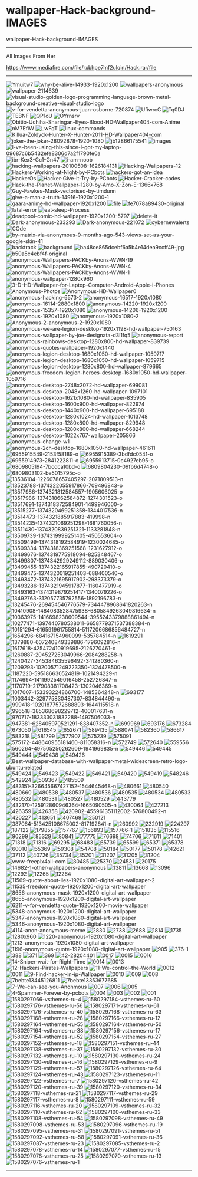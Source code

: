 # wallpaper-Hack-background-IMAGES
wallpaper-Hack-background-IMAGES

** **

All Images From Her

https://www.mediafire.com/file/rxbhpe7mf2ulqin/Hack.rar/file

** **

<img src="https://i.ibb.co/0n1LQHX/Ymuitw7.jpg" alt="Ymuitw7" border="0">
<img src="https://i.ibb.co/Gf6ptXN/why-be-alive-14933-1920x1200.jpg" alt="why-be-alive-14933-1920x1200" border="0">
<img src="https://i.ibb.co/mq261X1/wallpapers-anonymous.jpg" alt="wallpapers-anonymous" border="0">
<img src="https://i.ibb.co/SyxByk0/wallpaper-2114639.jpg" alt="wallpaper-2114639" border="0">
<img src="https://i.ibb.co/c3htRYg/visual-studio-golden-logo-programming-language-brown-metal-background-creative-visual-studio-logo.jpg" alt="visual-studio-golden-logo-programming-language-brown-metal-background-creative-visual-studio-logo" border="0">
<img src="https://i.ibb.co/8mRHpfG/v-for-vendetta-anonymous-juan-osborne-720874.jpg" alt="v-for-vendetta-anonymous-juan-osborne-720874" border="0">
<img src="https://i.ibb.co/58vhFPS/UfiwrcC.jpg" alt="UfiwrcC" border="0">
<img src="https://i.ibb.co/zbMFMvC/Tq0DJ.jpg" alt="Tq0DJ" border="0">
<img src="https://i.ibb.co/vZb3jCb/TEBNF.jpg" alt="TEBNF" border="0">
<img src="https://i.ibb.co/XSF8zWz/QP1oU.jpg" alt="QP1oU" border="0">
<img src="https://i.ibb.co/T8CTGz3/OYrnsrv.jpg" alt="OYrnsrv" border="0">
<img src="https://i.ibb.co/8jddQRq/Obitio-Uchiha-Sharingan-Eyes-Blood-HD-Wallpaper404-com-Anime.png" alt="Obitio-Uchiha-Sharingan-Eyes-Blood-HD-Wallpaper404-com-Anime" border="0">
<img src="https://i.ibb.co/34X4skf/nM7EfiW.jpg" alt="nM7EfiW" border="0">
<img src="https://i.ibb.co/ts4BnX8/LwFgT.jpg" alt="LwFgT" border="0">
<img src="https://i.ibb.co/jgh0nJb/linux-commands.png" alt="linux-commands" border="0">
<img src="https://i.ibb.co/svkV35R/Killua-Zoldyck-Hunter-X-Hunter-2011-HD-Wallpaper404-com.jpg" alt="Killua-Zoldyck-Hunter-X-Hunter-2011-HD-Wallpaper404-com" border="0">
<img src="https://i.ibb.co/0CksZCn/joker-the-joker-28092878-1920-1080.jpg" alt="joker-the-joker-28092878-1920-1080" border="0">
<img src="https://i.ibb.co/yRLMh7G/jb12866175541.jpg" alt="jb12866175541" border="0">
<img src="https://i.ibb.co/3hK7R8z/images.jpg" alt="images" border="0">
<img src="https://i.ibb.co/JRbX5tj/I-ve-been-using-this-since-I-got-my-laptop-09687c6b5432efe8306d7a2f1790fe0a.jpg" alt="I-ve-been-using-this-since-I-got-my-laptop-09687c6b5432efe8306d7a2f1790fe0a" border="0">
<img src="https://i.ibb.co/Jm1sMhs/ibr-Kex3-Gc1-Gn47.png" alt="ibr-Kex3-Gc1-Gn47" border="0">
<img src="https://i.ibb.co/Fqzk1z7/i-am-noob.png" alt="i-am-noob" border="0">
<img src="https://i.ibb.co/DbKQB5F/hacking-wallpapers-20100508-1626184131.jpg" alt="hacking-wallpapers-20100508-1626184131" border="0">
<img src="https://i.ibb.co/FYcyYTp/Hacking-Wallpapers-12.jpg" alt="Hacking-Wallpapers-12" border="0">
<img src="https://i.ibb.co/JxFvRFb/Hackers-Working-at-Night-by-PCbots.jpg" alt="Hackers-Working-at-Night-by-PCbots" border="0">
<img src="https://i.ibb.co/W6YGj0W/hackers-got-an-idea.png" alt="hackers-got-an-idea" border="0">
<img src="https://i.ibb.co/jRM0hKx/HackerOs.png" alt="HackerOs" border="0">
<img src="https://i.ibb.co/Z6KDJNB/Hacker-Give-it-Try-by-PCbots.png" alt="Hacker-Give-it-Try-by-PCbots" border="0">
<img src="https://i.ibb.co/brQMTWL/Hacker-Cracker-codes.jpg" alt="Hacker-Cracker-codes" border="0">
<img src="https://i.ibb.co/xJThVQD/Hack-the-Planet-Wallpaper-1280-by-Amo-X-Zon-E-1366x768.jpg" alt="Hack-the-Planet-Wallpaper-1280-by-Amo-X-Zon-E-1366x768" border="0">
<img src="https://i.ibb.co/jgQSbTG/Guy-Fawkes-Mask-vectorised-by-timdunn.png" alt="Guy-Fawkes-Mask-vectorised-by-timdunn" border="0">
<img src="https://i.ibb.co/gMkvsjF/give-a-man-a-truth-14916-1920x1200-1.jpg" alt="give-a-man-a-truth-14916-1920x1200-1" border="0">
<img src="https://i.ibb.co/XsrFbG2/gaara-anime-hd-wallpaper-1920x1200.jpg" alt="gaara-anime-hd-wallpaper-1920x1200" border="0">
<img src="https://i.ibb.co/42S7cSn/file.jpg" alt="file" border="0">
<img src="https://i.ibb.co/jyY131L/fe7078a89430-original.jpg" alt="fe7078a89430-original" border="0">
<img src="https://i.ibb.co/7GnJfmM/fatal-error.png" alt="fatal-error" border="0">
<img src="https://i.ibb.co/8gDfCQ2/eat-sleep-Process.jpg" alt="eat-sleep-Process" border="0">
<img src="https://i.ibb.co/XLx2cw9/deadpool-comic-hd-wallpaper-1920x1200-5797.jpg" alt="deadpool-comic-hd-wallpaper-1920x1200-5797" border="0">
<img src="https://i.ibb.co/1bqjLV4/delete-it.png" alt="delete-it" border="0">
<img src="https://i.ibb.co/s33tjzq/Dark-anonymous-233293.jpg" alt="Dark-anonymous-233293" border="0">
<img src="https://i.ibb.co/Jc0FYNr/Dark-anonymous-221072.jpg" alt="Dark-anonymous-221072" border="0">
<img src="https://i.ibb.co/TRpCrGr/cybernewalerts.png" alt="cybernewalerts" border="0">
<img src="https://i.ibb.co/R9QjxJf/COde.png" alt="COde" border="0">
<img src="https://i.ibb.co/PxLTq4V/by-matrix-via-anonymous-9-months-ago-543-views-set-as-your-google-skin-41.jpg" alt="by-matrix-via-anonymous-9-months-ago-543-views-set-as-your-google-skin-41" border="0">
<img src="https://i.ibb.co/0jgdMnB/backtrack.jpg" alt="backtrack" border="0">
<img src="https://i.ibb.co/LZC8fB6/background.png" alt="background" border="0">
<img src="https://i.ibb.co/KVb3gnp/ba48ce865dcebf6a5b4e14dea9ccff49-jpg.png" alt="ba48ce865dcebf6a5b4e14dea9ccff49-jpg" border="0">
<img src="https://i.ibb.co/WyVD5QV/b50a5c4ebf4f-original.jpg" alt="b50a5c4ebf4f-original" border="0">
<img src="https://i.ibb.co/pP6vjpH/anonymous-Wallpapers-PACKby-Anons-WWN-19.jpg" alt="anonymous-Wallpapers-PACKby-Anons-WWN-19" border="0">
<img src="https://i.ibb.co/cgvh82G/anonymous-Wallpapers-PACKby-Anons-WWN-4.jpg" alt="anonymous-Wallpapers-PACKby-Anons-WWN-4" border="0">
<img src="https://i.ibb.co/82p6pQz/anonymous-Wallpapers-PACKby-Anons-WWN-1.jpg" alt="anonymous-Wallpapers-PACKby-Anons-WWN-1" border="0">
<img src="https://i.ibb.co/PYP0KGj/anonymous-wallpaper-1280x960.jpg" alt="anonymous-wallpaper-1280x960" border="0">
<img src="https://i.ibb.co/VjkNfDh/3-D-HD-Wallpaper-for-Laptop-Computer-Android-Apple-i-Phones.jpg" alt="3-D-HD-Wallpaper-for-Laptop-Computer-Android-Apple-i-Phones" border="0">
<img src="https://i.ibb.co/TchyCsx/Anonymous-Photos.jpg" alt="Anonymous-Photos" border="0">
<img src="https://i.ibb.co/g3HZbqr/Anonymous-HD-Wallpaper0.jpg" alt="Anonymous-HD-Wallpaper0" border="0">
<img src="https://i.ibb.co/DbkmHFh/anonymous-hacking-6573-2.jpg" alt="anonymous-hacking-6573-2" border="0">
<img src="https://i.ibb.co/dMML3NW/anonymous-16517-1920x1080.jpg" alt="anonymous-16517-1920x1080" border="0">
<img src="https://i.ibb.co/qnZ6dGP/anonymous-16114-2880x1800.jpg" alt="anonymous-16114-2880x1800" border="0">
<img src="https://i.ibb.co/P151mPb/anonymous-14220-1920x1200.jpg" alt="anonymous-14220-1920x1200" border="0">
<img src="https://i.ibb.co/0qkxLBY/anonymous-15357-1920x1080.jpg" alt="anonymous-15357-1920x1080" border="0">
<img src="https://i.ibb.co/m6rFB0y/anonymous-14206-1920x1200.jpg" alt="anonymous-14206-1920x1200" border="0">
<img src="https://i.ibb.co/yV8sdqX/anonymous-1920x1080.jpg" alt="anonymous-1920x1080" border="0">
<img src="https://i.ibb.co/GQwcw5K/anonymous-1920x1080-2.jpg" alt="anonymous-1920x1080-2" border="0">
<img src="https://i.ibb.co/YcLMfD0/Anonymous-2-anonymous-2-1920x1080.jpg" alt="Anonymous-2-anonymous-2-1920x1080" border="0">
<img src="https://i.ibb.co/Bs8rPQ2/anonymous-we-are-legion-desktop-1920x1198-hd-wallpaper-750163.jpg" alt="anonymous-we-are-legion-desktop-1920x1198-hd-wallpaper-750163" border="0">
<img src="https://i.ibb.co/9qwc6Q7/anonymous-wallpaper-by-joe-designata-d3l1fq5.jpg" alt="anonymous-wallpaper-by-joe-designata-d3l1fq5" border="0">
<img src="https://i.ibb.co/b31XTKB/anonymous-report.jpg" alt="anonymous-report" border="0">
<img src="https://i.ibb.co/bzW6dmd/anonymous-rainbows-desktop-1280x800-hd-wallpaper-839739.jpg" alt="anonymous-rainbows-desktop-1280x800-hd-wallpaper-839739" border="0">
<img src="https://i.ibb.co/Jt08GX2/anonymous-quotes-wallpaper-1920x1440.jpg" alt="anonymous-quotes-wallpaper-1920x1440" border="0">
<img src="https://i.ibb.co/NWdZqmF/anonymous-legion-desktop-1680x1050-hd-wallpaper-1059717.png" alt="anonymous-legion-desktop-1680x1050-hd-wallpaper-1059717" border="0">
<img src="https://i.ibb.co/SKYCWT0/anonymous-legion-desktop-1680x1050-hd-wallpaper-1059715.png" alt="anonymous-legion-desktop-1680x1050-hd-wallpaper-1059715" border="0">
<img src="https://i.ibb.co/C9gNwZ9/anonymous-legion-desktop-1280x800-hd-wallpaper-879665.jpg" alt="anonymous-legion-desktop-1280x800-hd-wallpaper-879665" border="0">
<img src="https://i.ibb.co/RCJFwJr/anonymous-freedom-legion-heroes-desktop-1680x1050-hd-wallpaper-1059716.png" alt="anonymous-freedom-legion-heroes-desktop-1680x1050-hd-wallpaper-1059716" border="0">
<img src="https://i.ibb.co/fnmqJb3/anonymous-desktop-2748x2072-hd-wallpaper-699081.jpg" alt="anonymous-desktop-2748x2072-hd-wallpaper-699081" border="0">
<img src="https://i.ibb.co/r62ks1X/anonymous-desktop-2048x1260-hd-wallpaper-1097101.jpg" alt="anonymous-desktop-2048x1260-hd-wallpaper-1097101" border="0">
<img src="https://i.ibb.co/vcYrpRr/anonymous-desktop-1621x1080-hd-wallpaper-835905.png" alt="anonymous-desktop-1621x1080-hd-wallpaper-835905" border="0">
<img src="https://i.ibb.co/ScxH3ZT/anonymous-desktop-1600x900-hd-wallpaper-822974.jpg" alt="anonymous-desktop-1600x900-hd-wallpaper-822974" border="0">
<img src="https://i.ibb.co/J2ZNH7v/anonymous-desktop-1440x900-hd-wallpaper-695188.jpg" alt="anonymous-desktop-1440x900-hd-wallpaper-695188" border="0">
<img src="https://i.ibb.co/ZN8GmRQ/anonymous-desktop-1280x1024-hd-wallpaper-1013748.jpg" alt="anonymous-desktop-1280x1024-hd-wallpaper-1013748" border="0">
<img src="https://i.ibb.co/j4VhW43/anonymous-desktop-1280x800-hd-wallpaper-829948.png" alt="anonymous-desktop-1280x800-hd-wallpaper-829948" border="0">
<img src="https://i.ibb.co/HXfDxBq/anonymous-desktop-1280x800-hd-wallpaper-668244.jpg" alt="anonymous-desktop-1280x800-hd-wallpaper-668244" border="0">
<img src="https://i.ibb.co/9ws6qfG/anonymous-desktop-1022x767-wallpaper-205866.jpg" alt="anonymous-desktop-1022x767-wallpaper-205866" border="0">
<img src="https://i.ibb.co/jTNGnTN/anonymous-change-w1.jpg" alt="anonymous-change-w1" border="0">
<img src="https://i.ibb.co/kgrypkp/anonymous-2ch-desktop-1680x1050-hd-wallpaper-461611.png" alt="anonymous-2ch-desktop-1680x1050-hd-wallpaper-461611" border="0">
<img src="https://i.ibb.co/sRRjQNQ/6955915549-2153f58189-o.jpg" alt="6955915549-2153f58189-o" border="0">
<img src="https://i.ibb.co/ggn3W2y/6955915389-3bdfdc0541-o.jpg" alt="6955915389-3bdfdc0541-o" border="0">
<img src="https://i.ibb.co/xmGY7Rg/6955914973-2841222811-o.jpg" alt="6955914973-2841222811-o" border="0">
<img src="https://i.ibb.co/dKBwJFS/6955913715-0c4927eb95-o.jpg" alt="6955913715-0c4927eb95-o" border="0">
<img src="https://i.ibb.co/Ks6Jhwc/6809805194-7bcdca10bd-o.jpg" alt="6809805194-7bcdca10bd-o" border="0">
<img src="https://i.ibb.co/tCJ2dX9/6809804230-09fb6d4748-o.jpg" alt="6809804230-09fb6d4748-o" border="0">
<img src="https://i.ibb.co/HxtcjRh/6809803102-be5015795c-o.jpg" alt="6809803102-be5015795c-o" border="0">
<img src="https://i.ibb.co/CVqhHvd/13536104-1226078657405297-2071809513-n.jpg" alt="13536104-1226078657405297-2071809513-n" border="0">
<img src="https://i.ibb.co/p2xTb0f/13523788-1374322055917866-709496843-o.jpg" alt="13523788-1374322055917866-709496843-o" border="0">
<img src="https://i.ibb.co/3N2RC5L/13517986-1374321812584557-1905606025-o.jpg" alt="13517986-1374321812584557-1905606025-o" border="0">
<img src="https://i.ibb.co/9gbmfr2/13517986-1374318662584872-1274301523-o.jpg" alt="13517986-1374318662584872-1274301523-o" border="0">
<img src="https://i.ibb.co/Hpf4kJt/13517691-1374318372584901-1499946000-o.jpg" alt="13517691-1374318372584901-1499946000-o" border="0">
<img src="https://i.ibb.co/r2sBrQ1/13515277-1374320469251358-1344017536-n.jpg" alt="13515277-1374320469251358-1344017536-n" border="0">
<img src="https://i.ibb.co/MN7wWWh/13514473-1374321885917883-419998-n.jpg" alt="13514473-1374321885917883-419998-n" border="0">
<img src="https://i.ibb.co/2qwZBkY/13514235-1374321069251298-1681760056-n.jpg" alt="13514235-1374321069251298-1681760056-n" border="0">
<img src="https://i.ibb.co/JRGWM2w/13511430-1374320839251321-1133281848-n.jpg" alt="13511430-1374320839251321-1133281848-n" border="0">
<img src="https://i.ibb.co/hLLxrC3/13509739-1374319999251405-450553604-o.jpg" alt="13509739-1374319999251405-450553604-o" border="0">
<img src="https://i.ibb.co/SP5pcbp/13509499-1374318192584919-1230024685-o.jpg" alt="13509499-1374318192584919-1230024685-o" border="0">
<img src="https://i.ibb.co/jrQcpqm/13509334-1374318369251568-1231627912-o.jpg" alt="13509334-1374318369251568-1231627912-o" border="0">
<img src="https://i.ibb.co/M87bkVs/13499676-1374319775918094-825348467-o.jpg" alt="13499676-1374319775918094-825348467-o" border="0">
<img src="https://i.ibb.co/85TK8vW/13499807-1374342929249112-889030406-o.jpg" alt="13499807-1374342929249112-889030406-o" border="0">
<img src="https://i.ibb.co/41s02yX/13499455-1374322165917855-490720410-o.jpg" alt="13499455-1374322165917855-490720410-o" border="0">
<img src="https://i.ibb.co/j4bcX8f/13499475-1374320019251403-688400540-o.jpg" alt="13499475-1374320019251403-688400540-o" border="0">
<img src="https://i.ibb.co/6FzKLwN/13493472-1374321695917902-298373379-o.jpg" alt="13493472-1374321695917902-298373379-o" border="0">
<img src="https://i.ibb.co/xHcQycS/13493286-1374321945917877-1160477919-o.jpg" alt="13493286-1374321945917877-1160477919-o" border="0">
<img src="https://i.ibb.co/T0YxGt0/13493163-1374319879251417-1340079226-o.jpg" alt="13493163-1374319879251417-1340079226-o" border="0">
<img src="https://i.ibb.co/hH0mb5Q/13492763-312057735792556-1892196783-n.jpg" alt="13492763-312057735792556-1892196783-n" border="0">
<img src="https://i.ibb.co/vmBbTHx/13245476-269454546776579-7344478968641820263-n.jpg" alt="13245476-269454546776579-7344478968641820263-n" border="0">
<img src="https://i.ibb.co/s9DckYq/10410908-1484083528475938-6805849263049816634-n.jpg" alt="10410908-1484083528475938-6805849263049816634-n" border="0">
<img src="https://i.ibb.co/j8j5zRz/10363975-1416698238609544-3955243379888861494-n.jpg" alt="10363975-1416698238609544-3955243379888861494-n" border="0">
<img src="https://i.ibb.co/BVgjyM2/10277471-1397440780538011-6658779371537388384-n.jpg" alt="10277471-1397440780538011-6658779371537388384-n" border="0">
<img src="https://i.ibb.co/ZhWBHGs/10151294-616591961755814-5117206686856484727-n.jpg" alt="10151294-616591961755814-5117206686856484727-n" border="0">
<img src="https://i.ibb.co/J2pmbhS/1654296-684167154960099-535784514-n.jpg" alt="1654296-684167154960099-535784514-n" border="0">
<img src="https://i.ibb.co/GCLD5qL/1619291.jpg" alt="1619291" border="0">
<img src="https://i.ibb.co/Mg304LF/1379880-607240849339886-1796092816-n.jpg" alt="1379880-607240849339886-1796092816-n" border="0">
<img src="https://i.ibb.co/318V4SY/1617618-425472410919695-2126270461-o.jpg" alt="1617618-425472410919695-2126270461-o" border="0">
<img src="https://i.ibb.co/B4ybQyp/1260887-204527253049966-2084288258-n.jpg" alt="1260887-204527253049966-2084288258-n" border="0">
<img src="https://i.ibb.co/yysh8sV/1240427-345384635596492-341280360-n.jpg" alt="1240427-345384635596492-341280360-n" border="0">
<img src="https://i.ibb.co/P5z7db4/1209293-10200571249223350-1324478500-n.jpg" alt="1209293-10200571249223350-1324478500-n" border="0">
<img src="https://i.ibb.co/bKzhb8M/1187220-595186630524819-1021494229-n.jpg" alt="1187220-595186630524819-1021494229-n" border="0">
<img src="https://i.ibb.co/gP7bHFQ/1174694-1411992549016458-252726847-n.jpg" alt="1174694-1411992549016458-252726847-n" border="0">
<img src="https://i.ibb.co/B64gn8y/1170719-217908381708423-1302046369-n.jpg" alt="1170719-217908381708423-1302046369-n" border="0">
<img src="https://i.ibb.co/9c3kMzT/1017007-153393224866700-1485364248-n.jpg" alt="1017007-153393224866700-1485364248-n" border="0">
<img src="https://i.ibb.co/7bZTq59/693177.png" alt="693177" border="0">
<img src="https://i.ibb.co/BtKXrnC/1003442-329775830487307-834844490-n.jpg" alt="1003442-329775830487307-834844490-n" border="0">
<img src="https://i.ibb.co/v4wJgv7/999418-10201877572688893-1644115518-n.jpg" alt="999418-10201877572688893-1644115518-n" border="0">
<img src="https://i.ibb.co/BymmhYM/996518-385368698229712-400017631-n.jpg" alt="996518-385368698229712-400017631-n" border="0">
<img src="https://i.ibb.co/6WQZTmJ/970717-183333031832288-1497506033-n.jpg" alt="970717-183333031832288-1497506033-n" border="0">
<img src="https://i.ibb.co/MG34YSn/947381-628405970521291-838407352-n.jpg" alt="947381-628405970521291-838407352-n" border="0">
<img src="https://i.ibb.co/r6sJQmS/699969.jpg" alt="699969" border="0">
<img src="https://i.ibb.co/L0MMQGJ/693176.jpg" alt="693176" border="0">
<img src="https://i.ibb.co/fnqK2dS/673284.jpg" alt="673284" border="0">
<img src="https://i.ibb.co/g3LrdvL/673050.jpg" alt="673050" border="0">
<img src="https://i.ibb.co/wCpcYgQ/616545.jpg" alt="616545" border="0">
<img src="https://i.ibb.co/L5P3nLM/652671.png" alt="652671" border="0">
<img src="https://i.ibb.co/L9mDcfY/589435.jpg" alt="589435" border="0">
<img src="https://i.ibb.co/2csSg2J/588074.png" alt="588074" border="0">
<img src="https://i.ibb.co/6ygn9KM/582360.png" alt="582360" border="0">
<img src="https://i.ibb.co/qNHXCqm/586617.jpg" alt="586617" border="0">
<img src="https://i.ibb.co/yYDJm5t/583218.jpg" alt="583218" border="0">
<img src="https://i.ibb.co/hXt6J48/581799.jpg" alt="581799" border="0">
<img src="https://i.ibb.co/Bg1yH1J/577907.jpg" alt="577907" border="0">
<img src="https://i.ibb.co/MpG2V9s/575239.jpg" alt="575239" border="0">
<img src="https://i.ibb.co/jr4Jywj/575091.jpg" alt="575091" border="0">
<img src="https://i.ibb.co/Th9JJpS/575172-448640955181460-811058316-n.jpg" alt="575172-448640955181460-811058316-n" border="0">
<img src="https://i.ibb.co/zVh0ZhG/572749.jpg" alt="572749" border="0">
<img src="https://i.ibb.co/sjJvqVq/572640.jpg" alt="572640" border="0">
<img src="https://i.ibb.co/tPdQYFT/559556.jpg" alt="559556" border="0">
<img src="https://i.ibb.co/gmvRV4s/560264-497505250262609-1941969835-n.jpg" alt="560264-497505250262609-1941969835-n" border="0">
<img src="https://i.ibb.co/Zmf2hLb/549446.jpg" alt="549446" border="0">
<img src="https://i.ibb.co/BPK7QD4/549445.jpg" alt="549445" border="0">
<img src="https://i.ibb.co/r6M0QCJ/549444.jpg" alt="549444" border="0">
<img src="https://i.ibb.co/VgBKqdP/549438.jpg" alt="549438" border="0">
<img src="https://i.ibb.co/jrVr9Sx/549426.jpg" alt="549426" border="0">
<img src="https://i.ibb.co/kDtXp01/Best-wallpaper-database-with-wallpaper-metal-widescreen-retro-logo-ubuntu-related.jpg" alt="Best-wallpaper-database-with-wallpaper-metal-widescreen-retro-logo-ubuntu-related" border="0">
<img src="https://i.ibb.co/zRkk1kt/549424.jpg" alt="549424" border="0">
<img src="https://i.ibb.co/w4dtrys/549423.jpg" alt="549423" border="0">
<img src="https://i.ibb.co/fdtLNYT/549422.jpg" alt="549422" border="0">
<img src="https://i.ibb.co/tmRmqy7/549421.jpg" alt="549421" border="0">
<img src="https://i.ibb.co/VQYVj49/549420.jpg" alt="549420" border="0">
<img src="https://i.ibb.co/qx8DNpp/549419.jpg" alt="549419" border="0">
<img src="https://i.ibb.co/HGJJbvX/548246.jpg" alt="548246" border="0">
<img src="https://i.ibb.co/3McM2KN/542924.jpg" alt="542924" border="0">
<img src="https://i.ibb.co/Q67xY4s/509367.jpg" alt="509367" border="0">
<img src="https://i.ibb.co/yW2T1ws/485509.jpg" alt="485509" border="0">
<img src="https://i.ibb.co/cYZNH5G/483151-326645667427152-1544645468-n.jpg" alt="483151-326645667427152-1544645468-n" border="0">
<img src="https://i.ibb.co/PrcC6jY/480661.png" alt="480661" border="0">
<img src="https://i.ibb.co/Tvxf3vf/480540.png" alt="480540" border="0">
<img src="https://i.ibb.co/yySbDmc/480660.png" alt="480660" border="0">
<img src="https://i.ibb.co/YDky6rJ/480538.png" alt="480538" border="0">
<img src="https://i.ibb.co/2WLyvdk/480537.png" alt="480537" border="0">
<img src="https://i.ibb.co/QKqYygv/480536.png" alt="480536" border="0">
<img src="https://i.ibb.co/pd4YRWB/480535.png" alt="480535" border="0">
<img src="https://i.ibb.co/YZJyfFR/480534.png" alt="480534" border="0">
<img src="https://i.ibb.co/cLvspwB/480533.png" alt="480533" border="0">
<img src="https://i.ibb.co/JzBLxt4/480532.png" alt="480532" border="0">
<img src="https://i.ibb.co/J7TB1D1/480531.png" alt="480531" border="0">
<img src="https://i.ibb.co/K92XJCw/480527.png" alt="480527" border="0">
<img src="https://i.ibb.co/YLGzcHk/480529.png" alt="480529" border="0">
<img src="https://i.ibb.co/tsdnmD9/443779.jpg" alt="443779" border="0">
<img src="https://i.ibb.co/L1szGd1/432170-125912860946364-1665090505-n.jpg" alt="432170-125912860946364-1665090505-n" border="0">
<img src="https://i.ibb.co/wCbdPn5/430064.png" alt="430064" border="0">
<img src="https://i.ibb.co/GJRnkDq/427213.png" alt="427213" border="0">
<img src="https://i.ibb.co/7yw34Mm/426359.png" alt="426359" border="0">
<img src="https://i.ibb.co/wcNBrX1/426358.png" alt="426358" border="0">
<img src="https://i.ibb.co/Y2MJJKN/420902-455961351112002-576800492-n.jpg" alt="420902-455961351112002-576800492-n" border="0">
<img src="https://i.ibb.co/dQZRjTh/420227.jpg" alt="420227" border="0">
<img src="https://i.ibb.co/K2Vdftv/413651.jpg" alt="413651" border="0">
<img src="https://i.ibb.co/wRWScPn/407469.jpg" alt="407469" border="0">
<img src="https://i.ibb.co/H4CY0C8/250121.png" alt="250121" border="0">
<img src="https://i.ibb.co/42sLcHp/387064-513425108675002-817192841-n.jpg" alt="387064-513425108675002-817192841-n" border="0">
<img src="https://i.ibb.co/MZxbd1q/260992.jpg" alt="260992" border="0">
<img src="https://i.ibb.co/Cm1B4KZ/232919.jpg" alt="232919" border="0">
<img src="https://i.ibb.co/PD5kj6d/224297.jpg" alt="224297" border="0">
<img src="https://i.ibb.co/9hH18Hf/187122.png" alt="187122" border="0">
<img src="https://i.ibb.co/Y7x9x4w/179855.jpg" alt="179855" border="0">
<img src="https://i.ibb.co/kHmkkNz/157767.jpg" alt="157767" border="0">
<img src="https://i.ibb.co/894jFCt/156893.jpg" alt="156893" border="0">
<img src="https://i.ibb.co/dPwsnG9/157766-1.jpg" alt="157766-1" border="0">
<img src="https://i.ibb.co/60t0Jx2/151835.jpg" alt="151835" border="0">
<img src="https://i.ibb.co/h1XSv5f/115516.jpg" alt="115516" border="0">
<img src="https://i.ibb.co/SvtQSw5/90299.jpg" alt="90299" border="0">
<img src="https://i.ibb.co/XVtPwMz/85329.jpg" alt="85329" border="0">
<img src="https://i.ibb.co/VBdJJGM/80841.jpg" alt="80841" border="0">
<img src="https://i.ibb.co/grBDdWr/77775.jpg" alt="77775" border="0">
<img src="https://i.ibb.co/QHDYB99/76698.jpg" alt="76698" border="0">
<img src="https://i.ibb.co/dD3Tt3r/74706.jpg" alt="74706" border="0">
<img src="https://i.ibb.co/1J1q18z/71611.jpg" alt="71611" border="0">
<img src="https://i.ibb.co/4882XYJ/71401.jpg" alt="71401" border="0">
<img src="https://i.ibb.co/NTvWZQw/71318.jpg" alt="71318" border="0">
<img src="https://i.ibb.co/qgRvRJc/71316.jpg" alt="71316" border="0">
<img src="https://i.ibb.co/1qkYmzQ/69295.jpg" alt="69295" border="0">
<img src="https://i.ibb.co/bPYpm62/68483.jpg" alt="68483" border="0">
<img src="https://i.ibb.co/5KHDVDn/65739.jpg" alt="65739" border="0">
<img src="https://i.ibb.co/1zthsDR/65599.jpg" alt="65599" border="0">
<img src="https://i.ibb.co/fMt9wff/65371.jpg" alt="65371" border="0">
<img src="https://i.ibb.co/1QKzGKX/65378.jpg" alt="65378" border="0">
<img src="https://i.ibb.co/64cFPxN/60010.jpg" alt="60010" border="0">
<img src="https://i.ibb.co/kxkyKrn/65369.jpg" alt="65369" border="0">
<img src="https://i.ibb.co/DkYC3bq/59308.jpg" alt="59308" border="0">
<img src="https://i.ibb.co/G5JMGNZ/54708.jpg" alt="54708" border="0">
<img src="https://i.ibb.co/ZT1GYJK/50184.jpg" alt="50184" border="0">
<img src="https://i.ibb.co/Vg7XFD1/50177.jpg" alt="50177" border="0">
<img src="https://i.ibb.co/pnwS2k6/50178.jpg" alt="50178" border="0">
<img src="https://i.ibb.co/Zx007vz/42621.jpg" alt="42621" border="0">
<img src="https://i.ibb.co/hV94bNk/37112.jpg" alt="37112" border="0">
<img src="https://i.ibb.co/bKyHnhB/40726.jpg" alt="40726" border="0">
<img src="https://i.ibb.co/5RR83Mh/35734.jpg" alt="35734" border="0">
<img src="https://i.ibb.co/Yfz7xFD/35201.jpg" alt="35201" border="0">
<img src="https://i.ibb.co/SnkgZc7/31207.jpg" alt="31207" border="0">
<img src="https://i.ibb.co/Fz87zxz/31205.jpg" alt="31205" border="0">
<img src="https://i.ibb.co/QKpgQnz/31204.jpg" alt="31204" border="0">
<img src="https://i.ibb.co/hdmW9qp/www-freepix4all-com.jpg" alt="www-freepix4all-com" border="0">
<img src="https://i.ibb.co/C7c21D4/30485.jpg" alt="30485" border="0">
<img src="https://i.ibb.co/LCkjh2Q/25370.jpg" alt="25370" border="0">
<img src="https://i.ibb.co/8cCdpXc/24531.jpg" alt="24531" border="0">
<img src="https://i.ibb.co/VmTZ2rK/20175.jpg" alt="20175" border="0">
<img src="https://i.ibb.co/3vFPWsm/14682-1-other-wallpapers-anonymous.jpg" alt="14682-1-other-wallpapers-anonymous" border="0">
<img src="https://i.ibb.co/ck3d5vQ/13811.jpg" alt="13811" border="0">
<img src="https://i.ibb.co/b7BZD0K/13668.jpg" alt="13668" border="0">
<img src="https://i.ibb.co/LCQL1kZ/13096.jpg" alt="13096" border="0">
<img src="https://i.ibb.co/d2tj8xv/12292.jpg" alt="12292" border="0">
<img src="https://i.ibb.co/9HfHg1P/12265.jpg" alt="12265" border="0">
<img src="https://i.ibb.co/nMNmFmj/12264.jpg" alt="12264" border="0">
<img src="https://i.ibb.co/vL6Y5k5/11569-quote-about-lies-1920x1080-digital-art-wallpaper-2.jpg" alt="11569-quote-about-lies-1920x1080-digital-art-wallpaper-2" border="0">
<img src="https://i.ibb.co/7j2W4vm/11535-freedom-quote-1920x1200-digital-art-wallpaper.jpg" alt="11535-freedom-quote-1920x1200-digital-art-wallpaper" border="0">
<img src="https://i.ibb.co/g40x1pV/8656-anonymous-mask-1920x1200-digital-art-wallpaper.jpg" alt="8656-anonymous-mask-1920x1200-digital-art-wallpaper" border="0">
<img src="https://i.ibb.co/3MV2DV5/8655-anonymous-1920x1200-digital-art-wallpaper.jpg" alt="8655-anonymous-1920x1200-digital-art-wallpaper" border="0">
<img src="https://i.ibb.co/cCvBH9G/6211-v-for-vendetta-quote-1920x1200-movie-wallpaper.jpg" alt="6211-v-for-vendetta-quote-1920x1200-movie-wallpaper" border="0">
<img src="https://i.ibb.co/sjD9jM0/5348-anonymous-1920x1200-digital-art-wallpaper.jpg" alt="5348-anonymous-1920x1200-digital-art-wallpaper" border="0">
<img src="https://i.ibb.co/3pgBQ1s/5347-anonymous-1920x1080-digital-art-wallpaper.jpg" alt="5347-anonymous-1920x1080-digital-art-wallpaper" border="0">
<img src="https://i.ibb.co/hMnkVPZ/5346-anonymous-1920x1080-digital-art-wallpaper.jpg" alt="5346-anonymous-1920x1080-digital-art-wallpaper" border="0">
<img src="https://i.ibb.co/FgSSnrJ/4114-anon-anonymous-meme.png" alt="4114-anon-anonymous-meme" border="0">
<img src="https://i.ibb.co/jDb9Z93/2830.jpg" alt="2830" border="0">
<img src="https://i.ibb.co/k43P2JC/2738.jpg" alt="2738" border="0">
<img src="https://i.ibb.co/Lr3bGXm/2688.jpg" alt="2688" border="0">
<img src="https://i.ibb.co/xYD0nXj/1814.jpg" alt="1814" border="0">
<img src="https://i.ibb.co/7Ssv9jD/1735.jpg" alt="1735" border="0">
<img src="https://i.ibb.co/S6vBkv9/1280x960.jpg" alt="1280x960" border="0">
<img src="https://i.ibb.co/PTttGPX/1220-anonymous-1920x1080-digital-art-wallpaper.jpg" alt="1220-anonymous-1920x1080-digital-art-wallpaper" border="0">
<img src="https://i.ibb.co/mHyHFfC/1213-anonymous-1920x1080-digital-art-wallpaper.jpg" alt="1213-anonymous-1920x1080-digital-art-wallpaper" border="0">
<img src="https://i.ibb.co/4JMgkh0/1196-anonymous-quote-1920x1080-digital-art-wallpaper.jpg" alt="1196-anonymous-quote-1920x1080-digital-art-wallpaper" border="0">
<img src="https://i.ibb.co/17Yc7Jw/905.jpg" alt="905" border="0">
<img src="https://i.ibb.co/jrkRbwS/376-1.png" alt="376-1" border="0">
<img src="https://i.ibb.co/41Xn251/388.jpg" alt="388" border="0">
<img src="https://i.ibb.co/DL020TB/371.jpg" alt="371" border="0">
<img src="https://i.ibb.co/2jCxcx4/369.jpg" alt="369" border="0">
<img src="https://i.ibb.co/bJzvVr4/42-28204401.jpg" alt="42-28204401" border="0">
<img src="https://i.ibb.co/3C5xZ6F/0017.jpg" alt="0017" border="0">
<img src="https://i.ibb.co/6RCYxgv/0015.png" alt="0015" border="0">
<img src="https://i.ibb.co/6RftTZx/0016.jpg" alt="0016" border="0">
<img src="https://i.ibb.co/Kq49QdG/14-Sniper-wait-for-Right-Time.jpg" alt="14-Sniper-wait-for-Right-Time" border="0">
<img src="https://i.ibb.co/gJ3pvV2/0014.jpg" alt="0014" border="0">
<img src="https://i.ibb.co/nngkXkt/0013.png" alt="0013" border="0">
<img src="https://i.ibb.co/zR31VzF/12-Hackers-Pirates-Wallpapers.png" alt="12-Hackers-Pirates-Wallpapers" border="0">
<img src="https://i.ibb.co/k1kZYrj/11-We-control-the-World.png" alt="11-We-control-the-World" border="0">
<img src="https://i.ibb.co/8dHQNxJ/0012.jpg" alt="0012" border="0">
<img src="https://i.ibb.co/bRPnHMT/0011.jpg" alt="0011" border="0">
<img src="https://i.ibb.co/Ld1qfXC/9-Find-hacker-in-ip-Wallpaper.png" alt="9-Find-hacker-in-ip-Wallpaper" border="0">
<img src="https://i.ibb.co/0nLM1Mv/0010.jpg" alt="0010" border="0">
<img src="https://i.ibb.co/CBHBLcf/009.jpg" alt="009" border="0">
<img src="https://i.ibb.co/zRxJBwN/008.jpg" alt="008" border="0">
<img src="https://i.ibb.co/tqL0ZTj/7bebte13445126811.jpg" alt="7bebte13445126811" border="0">
<img src="https://i.ibb.co/Gk5fqMH/7bebte13353677685.jpg" alt="7bebte13353677685" border="0">
<img src="https://i.ibb.co/p28f1pD/7-We-can-see-you-Anonmous.png" alt="7-We-can-see-you-Anonmous" border="0">
<img src="https://i.ibb.co/M8PfxSX/007.jpg" alt="007" border="0">
<img src="https://i.ibb.co/JCJ6swx/006.jpg" alt="006" border="0">
<img src="https://i.ibb.co/HV2Q5X9/005.png" alt="005" border="0">
<img src="https://i.ibb.co/Kx2dKrM/4-Spammer-Forever-by-pcbots.png" alt="4-Spammer-Forever-by-pcbots" border="0">
<img src="https://i.ibb.co/cFN2gFy/004.jpg" alt="004" border="0">
<img src="https://i.ibb.co/JmHgDYm/003.png" alt="003" border="0">
<img src="https://i.ibb.co/82b4Lf9/002.jpg" alt="002" border="0">
<img src="https://i.ibb.co/bK5Fhr7/001.jpg" alt="001" border="0">
<img src="https://i.ibb.co/gV7GTm1/1580297066-vsthemes-ru-4.jpg" alt="1580297066-vsthemes-ru-4" border="0">
<img src="https://i.ibb.co/qgLL137/1580297184-vsthemes-ru-60.png" alt="1580297184-vsthemes-ru-60" border="0">
<img src="https://i.ibb.co/7jVBYZC/1580297176-vsthemes-ru-56.png" alt="1580297176-vsthemes-ru-56" border="0">
<img src="https://i.ibb.co/ZmjyndH/1580297171-vsthemes-ru-61.jpg" alt="1580297171-vsthemes-ru-61" border="0">
<img src="https://i.ibb.co/hBxqHmm/1580297176-vsthemes-ru-40.png" alt="1580297176-vsthemes-ru-40" border="0">
<img src="https://i.ibb.co/VvKwLNV/1580297168-vsthemes-ru-63.jpg" alt="1580297168-vsthemes-ru-63" border="0">
<img src="https://i.ibb.co/j5mdYV8/1580297168-vsthemes-ru-28.jpg" alt="1580297168-vsthemes-ru-28" border="0">
<img src="https://i.ibb.co/xgY0cfp/1580297166-vsthemes-ru-12.jpg" alt="1580297166-vsthemes-ru-12" border="0">
<img src="https://i.ibb.co/L5rmZSJ/1580297164-vsthemes-ru-55.jpg" alt="1580297164-vsthemes-ru-55" border="0">
<img src="https://i.ibb.co/RTsQNqZ/1580297164-vsthemes-ru-50.jpg" alt="1580297164-vsthemes-ru-50" border="0">
<img src="https://i.ibb.co/s1svhc4/1580297164-vsthemes-ru-38.jpg" alt="1580297164-vsthemes-ru-38" border="0">
<img src="https://i.ibb.co/PzXDV2J/1580297156-vsthemes-ru-17.png" alt="1580297156-vsthemes-ru-17" border="0">
<img src="https://i.ibb.co/4fr7Ccw/1580297154-vsthemes-ru-52.jpg" alt="1580297154-vsthemes-ru-52" border="0">
<img src="https://i.ibb.co/MgFpK2W/1580297154-vsthemes-ru-27.jpg" alt="1580297154-vsthemes-ru-27" border="0">
<img src="https://i.ibb.co/R0Qp0Nt/1580297152-vsthemes-ru-18.jpg" alt="1580297152-vsthemes-ru-18" border="0">
<img src="https://i.ibb.co/Hhbr7gc/1580297151-vsthemes-ru-44.png" alt="1580297151-vsthemes-ru-44" border="0">
<img src="https://i.ibb.co/D4VzdNy/1580297138-vsthemes-ru-37.jpg" alt="1580297138-vsthemes-ru-37" border="0">
<img src="https://i.ibb.co/93d8LCM/1580297132-vsthemes-ru-30.jpg" alt="1580297132-vsthemes-ru-30" border="0">
<img src="https://i.ibb.co/k0BnPLW/1580297132-vsthemes-ru-10.jpg" alt="1580297132-vsthemes-ru-10" border="0">
<img src="https://i.ibb.co/8xBQRTR/1580297130-vsthemes-ru-24.jpg" alt="1580297130-vsthemes-ru-24" border="0">
<img src="https://i.ibb.co/6wX32K0/1580297130-vsthemes-ru-16.jpg" alt="1580297130-vsthemes-ru-16" border="0">
<img src="https://i.ibb.co/qJ1MMqK/1580297129-vsthemes-ru-9.jpg" alt="1580297129-vsthemes-ru-9" border="0">
<img src="https://i.ibb.co/F8VCxt9/1580297129-vsthemes-ru-57.jpg" alt="1580297129-vsthemes-ru-57" border="0">
<img src="https://i.ibb.co/7y6MSKq/1580297126-vsthemes-ru-64.jpg" alt="1580297126-vsthemes-ru-64" border="0">
<img src="https://i.ibb.co/x2gbDHQ/1580297124-vsthemes-ru-43.jpg" alt="1580297124-vsthemes-ru-43" border="0">
<img src="https://i.ibb.co/fx2nyXh/1580297123-vsthemes-ru-11.jpg" alt="1580297123-vsthemes-ru-11" border="0">
<img src="https://i.ibb.co/G7vn79T/1580297122-vsthemes-ru-7.jpg" alt="1580297122-vsthemes-ru-7" border="0">
<img src="https://i.ibb.co/gTnHt8f/1580297120-vsthemes-ru-42.jpg" alt="1580297120-vsthemes-ru-42" border="0">
<img src="https://i.ibb.co/wRymtRB/1580297120-vsthemes-ru-39.jpg" alt="1580297120-vsthemes-ru-39" border="0">
<img src="https://i.ibb.co/D7DBTks/1580297120-vsthemes-ru-34.jpg" alt="1580297120-vsthemes-ru-34" border="0">
<img src="https://i.ibb.co/QnkmxNR/1580297118-vsthemes-ru-21.jpg" alt="1580297118-vsthemes-ru-21" border="0">
<img src="https://i.ibb.co/zhtHpb6/1580297117-vsthemes-ru-29.jpg" alt="1580297117-vsthemes-ru-29" border="0">
<img src="https://i.ibb.co/YcTfRz3/1580297117-vsthemes-ru-8.png" alt="1580297117-vsthemes-ru-8" border="0">
<img src="https://i.ibb.co/TPVWdDv/1580297111-vsthemes-ru-59.png" alt="1580297111-vsthemes-ru-59" border="0">
<img src="https://i.ibb.co/Q8VRd75/1580297116-vsthemes-ru-20.jpg" alt="1580297116-vsthemes-ru-20" border="0">
<img src="https://i.ibb.co/FHZdhPf/1580297109-vsthemes-ru-32.png" alt="1580297109-vsthemes-ru-32" border="0">
<img src="https://i.ibb.co/2c1Hw60/1580297110-vsthemes-ru-62.png" alt="1580297110-vsthemes-ru-62" border="0">
<img src="https://i.ibb.co/xXpqkPd/1580297100-vsthemes-ru-33.jpg" alt="1580297100-vsthemes-ru-33" border="0">
<img src="https://i.ibb.co/BjMJF93/1580297108-vsthemes-ru-54.jpg" alt="1580297108-vsthemes-ru-54" border="0">
<img src="https://i.ibb.co/484N6w2/1580297098-vsthemes-ru-49.jpg" alt="1580297098-vsthemes-ru-49" border="0">
<img src="https://i.ibb.co/zxFRP2F/1580297098-vsthemes-ru-53.jpg" alt="1580297098-vsthemes-ru-53" border="0">
<img src="https://i.ibb.co/tKLXgvs/1580297096-vsthemes-ru-19.jpg" alt="1580297096-vsthemes-ru-19" border="0">
<img src="https://i.ibb.co/2yCG4kx/1580297095-vsthemes-ru-31.jpg" alt="1580297095-vsthemes-ru-31" border="0">
<img src="https://i.ibb.co/hKpbKmK/1580297091-vsthemes-ru-51.png" alt="1580297091-vsthemes-ru-51" border="0">
<img src="https://i.ibb.co/qdbKM8N/1580297092-vsthemes-ru-58.jpg" alt="1580297092-vsthemes-ru-58" border="0">
<img src="https://i.ibb.co/n3y9Jtp/1580297091-vsthemes-ru-36.jpg" alt="1580297091-vsthemes-ru-36" border="0">
<img src="https://i.ibb.co/cyRHMBm/1580297087-vsthemes-ru-23.jpg" alt="1580297087-vsthemes-ru-23" border="0">
<img src="https://i.ibb.co/XWkWn8y/1580297085-vsthemes-ru-2.jpg" alt="1580297085-vsthemes-ru-2" border="0">
<img src="https://i.ibb.co/KbXDCD6/1580297078-vsthemes-ru-14.jpg" alt="1580297078-vsthemes-ru-14" border="0">
<img src="https://i.ibb.co/Lr0R8h2/1580297077-vsthemes-ru-15.jpg" alt="1580297077-vsthemes-ru-15" border="0">
<img src="https://i.ibb.co/YQL0mRP/1580297076-vsthemes-ru-25.jpg" alt="1580297076-vsthemes-ru-25" border="0">
<img src="https://i.ibb.co/zJ6mM5T/1580297070-vsthemes-ru-13.jpg" alt="1580297070-vsthemes-ru-13" border="0">
<img src="https://i.ibb.co/zXJgzvc/1580297076-vsthemes-ru-1.png" alt="1580297076-vsthemes-ru-1" border="0">

** **
